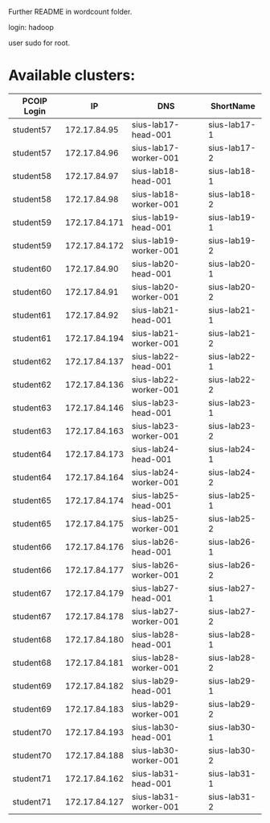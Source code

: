 Further README in wordcount folder.

login: hadoop

user sudo for root.

# Available clusters:

|  PCOIP Login   |  IP      |    DNS     |   ShortName
|-----------|---------------|-----------------------|--------------| 
| student57 | 172.17.84.95  | sius-lab17-head-001   | sius-lab17-1 | 
| student57 | 172.17.84.96  | sius-lab17-worker-001 | sius-lab17-2 | 
| student58 | 172.17.84.97  | sius-lab18-head-001   | sius-lab18-1 | 
| student58 | 172.17.84.98  | sius-lab18-worker-001 | sius-lab18-2 | 
| student59 | 172.17.84.171 | sius-lab19-head-001   | sius-lab19-1 | 
| student59 | 172.17.84.172 | sius-lab19-worker-001 | sius-lab19-2 | 
| student60 | 172.17.84.90  | sius-lab20-head-001   | sius-lab20-1 | 
| student60 | 172.17.84.91  | sius-lab20-worker-001 | sius-lab20-2 | 
| student61 | 172.17.84.92  | sius-lab21-head-001   | sius-lab21-1 | 
| student61 | 172.17.84.194 | sius-lab21-worker-001 | sius-lab21-2 | 
| student62 | 172.17.84.137 | sius-lab22-head-001   | sius-lab22-1 | 
| student62 | 172.17.84.136 | sius-lab22-worker-001 | sius-lab22-2 | 
| student63 | 172.17.84.146 | sius-lab23-head-001   | sius-lab23-1 | 
| student63 | 172.17.84.163 | sius-lab23-worker-001 | sius-lab23-2 | 
| student64 | 172.17.84.173 | sius-lab24-head-001   | sius-lab24-1 | 
| student64 | 172.17.84.164 | sius-lab24-worker-001 | sius-lab24-2 | 
| student65 | 172.17.84.174 | sius-lab25-head-001   | sius-lab25-1 | 
| student65 | 172.17.84.175 | sius-lab25-worker-001 | sius-lab25-2 | 
| student66 | 172.17.84.176 | sius-lab26-head-001   | sius-lab26-1 | 
| student66 | 172.17.84.177 | sius-lab26-worker-001 | sius-lab26-2 | 
| student67 | 172.17.84.179 | sius-lab27-head-001   | sius-lab27-1 | 
| student67 | 172.17.84.178 | sius-lab27-worker-001 | sius-lab27-2 | 
| student68 | 172.17.84.180 | sius-lab28-head-001   | sius-lab28-1 | 
| student68 | 172.17.84.181 | sius-lab28-worker-001 | sius-lab28-2 | 
| student69 | 172.17.84.182 | sius-lab29-head-001   | sius-lab29-1 | 
| student69 | 172.17.84.183 | sius-lab29-worker-001 | sius-lab29-2 | 
| student70 | 172.17.84.193 | sius-lab30-head-001   | sius-lab30-1 | 
| student70 | 172.17.84.188 | sius-lab30-worker-001 | sius-lab30-2 | 
| student71 | 172.17.84.162 | sius-lab31-head-001   | sius-lab31-1 | 
| student71 | 172.17.84.127 | sius-lab31-worker-001 | sius-lab31-2 | 

